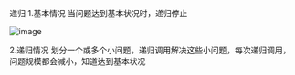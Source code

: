 递归
1.基本情况
    当问题达到基本状况时，递归停止
    
 
    
![image](https://github.com/xiaoxpai/rabbit-forums/assets/39144603/ffff80e8-15fa-4d4b-a751-9ad3740ce8f9) 


2.递归情况
    划分一个或多个小问题，递归调用解决这些小问题，每次递归调用，问题规模都会减小，知道达到基本状况
